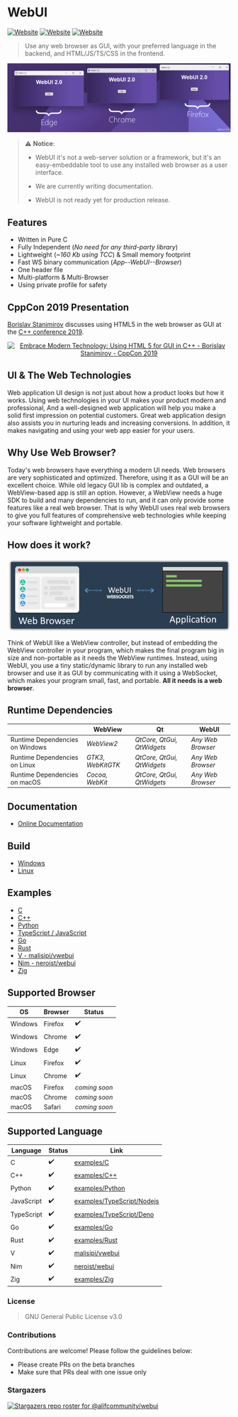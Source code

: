 # WebUI

[![Website](https://img.shields.io/circleci/project/github/badges/shields/master?style=for-the-badge)](https://github.com/alifcommunity/webui) [![Website](https://img.shields.io/github/issues/alifcommunity/webui.svg?branch=master&style=for-the-badge&url=https://google.com)](https://github.com/alifcommunity/webui/issues) [![Website](https://img.shields.io/website?label=webui.me&style=for-the-badge&url=https://google.com)](https://webui.me/)

> Use any web browser as GUI, with your preferred language in the backend, and HTML/JS/TS/CSS in the frontend.

![ScreenShot](screenshot.png)

> :warning: **Notice**:
> 
> * WebUI it's not a web-server solution or a framework, but it's an easy-embeddable tool to use any installed web browser as a user interface.
> 
> * We are currently writing documentation.
> 
> * WebUI is not ready yet for production release.

## Features

- Written in Pure C
- Fully Independent (*No need for any third-party library*)
- Lightweight (*~160 Kb using TCC*) & Small memory footprint
- Fast WS binary communication (*App--WebUI--Browser*)
- One header file
- Multi-platform & Multi-Browser
- Using private profile for safety

## CppCon 2019 Presentation

[Borislav Stanimirov](https://ibob.bg/) discusses using HTML5 in the web browser as GUI at the [C++ conference 2019](https://cppcon.org/).

<div align="center">
  <a href="https://www.youtube.com/watch?v=bbbcZd4cuxg"><img src="https://img.youtube.com/vi/bbbcZd4cuxg/0.jpg" alt="Embrace Modern Technology: Using HTML 5 for GUI in C++ - Borislav Stanimirov - CppCon 2019"></a>
</div>

## UI & The Web Technologies

Web application UI design is not just about how a product looks but how it works. Using web technologies in your UI makes your product modern and professional, And a well-designed web application will help you make a solid first impression on potential customers. Great web application design also assists you in nurturing leads and increasing conversions. In addition, it makes navigating and using your web app easier for your users.

## Why Use Web Browser?

Today's web browsers have everything a modern UI needs. Web browsers are very sophisticated and optimized. Therefore, using it as a GUI will be an excellent choice. While old legacy GUI lib is complex and outdated, a WebView-based app is still an option. However, a WebView needs a huge SDK to build and many dependencies to run, and it can only provide some features like a real web browser. That is why WebUI uses real web browsers to give you full features of comprehensive web technologies while keeping your software lightweight and portable.

## How does it work?

![ScreenShot](webui_diagram.png)

Think of WebUI like a WebView controller, but instead of embedding the WebView controller in your program, which makes the final program big in size and non-portable as it needs the WebView runtimes. Instead, using WebUI, you use a tiny static/dynamic library to run any installed web browser and use it as GUI by communicating with it using a WebSocket, which makes your program small, fast, and portable. **All it needs is a web browser**.

## Runtime Dependencies

|  | WebView | Qt | WebUI |
| ------ | ------ | ------ | ------ |
| Runtime Dependencies on Windows | *WebView2* | *QtCore, QtGui, QtWidgets* | *Any Web Browser* |
| Runtime Dependencies on Linux | *GTK3, WebKitGTK* | *QtCore, QtGui, QtWidgets* | *Any Web Browser* |
| Runtime Dependencies on macOS | *Cocoa, WebKit* | *QtCore, QtGui, QtWidgets* | *Any Web Browser* |

## Documentation

 - [Online Documentation](https://webui.me/docs/)

## Build

 - [Windows](https://github.com/alifcommunity/webui/tree/main/build/Windows)
 - [Linux](https://github.com/alifcommunity/webui/tree/main/build/Linux)

## Examples

 - [C](https://github.com/alifcommunity/webui/tree/main/examples/C)
 - [C++](https://github.com/alifcommunity/webui/tree/main/examples/C++)
 - [Python](https://github.com/alifcommunity/webui/tree/main/examples/Python)
 - [TypeScript / JavaScript](https://github.com/alifcommunity/webui/tree/main/examples/TypeScript)
 - [Go](https://github.com/alifcommunity/webui/tree/main/examples/Go/hello_world)
 - [Rust](https://github.com/alifcommunity/webui/tree/main/examples/Rust/hello_world)
 - [V - malisipi/vwebui](https://github.com/malisipi/vwebui/tree/main/examples)
 - [Nim - neroist/webui](https://github.com/neroist/webui/tree/main/examples)
 - [Zig](https://github.com/alifcommunity/webui/tree/main/examples/Zig)

## Supported Browser

| OS | Browser | Status |
| ------ | ------ | ------ |
| Windows | Firefox | ✔️ |
| Windows | Chrome | ✔️ |
| Windows | Edge | ✔️ |
| Linux | Firefox | ✔️ |
| Linux | Chrome | ✔️ |
| macOS | Firefox | *coming soon* |
| macOS | Chrome | *coming soon* |
| macOS | Safari | *coming soon* |

## Supported Language

| Language | Status | Link |
| ------ | ------ | ------ |
| C | ✔️ | [examples/C](https://github.com/alifcommunity/webui/tree/main/examples/C) |
| C++ | ✔️ | [examples/C++](https://github.com/alifcommunity/webui/tree/main/examples/C%2B%2B) |
| Python | ✔️ | [examples/Python](https://github.com/alifcommunity/webui/tree/main/examples/Python) |
| JavaScript | ✔️ | [examples/TypeScript/Nodejs](https://github.com/alifcommunity/webui/tree/main/examples/TypeScript/Nodejs) |
| TypeScript | ✔️ | [examples/TypeScript/Deno](https://github.com/alifcommunity/webui/tree/main/examples/TypeScript/Deno) |
| Go | ✔️ | [examples/Go](https://github.com/alifcommunity/webui/tree/main/examples/Go) |
| Rust | ✔️ | [examples/Rust](https://github.com/alifcommunity/webui/tree/main/examples/Rust) |
| V | ✔️ | [malisipi/vwebui](https://github.com/malisipi/vwebui) |
| Nim | ✔️ | [neroist/webui](https://github.com/neroist/webui) |
| Zig | ✔️ | [examples/Zig](https://github.com/alifcommunity/webui/tree/main/examples/Zig) |

### License

> GNU General Public License v3.0

### Contributions

Contributions are welcome! Please follow the guidelines below:

 - Please create PRs on the beta branches
 - Make sure that PRs deal with one issue only

### Stargazers

[![Stargazers repo roster for @alifcommunity/webui](https://reporoster.com/stars/alifcommunity/webui)](https://github.com/alifcommunity/webui/stargazers)
